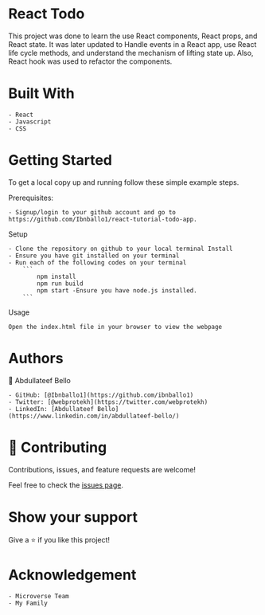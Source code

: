 # React Todo

This project was done to learn the use React components, React props, and React state. It was later updated to Handle events in a React app, use React life cycle methods, and understand the mechanism of lifting state up. Also, React hook was used to refactor the components.

# Built With

    - React
    - Javascript
    - CSS

# Getting Started

To get a local copy up and running follow these simple example steps.

Prerequisites:

    - Signup/login to your github account and go to https://github.com/Ibnballo1/react-tutorial-todo-app.

Setup

    - Clone the repository on github to your local terminal Install
    - Ensure you have git installed on your terminal
    - Run each of the following codes on your terminal
        ```
            npm install
            npm run build
            npm start -Ensure you have node.js installed.
        ```

Usage

    Open the index.html file in your browser to view the webpage

# Authors
👤 Abdullateef Bello

    - GitHub: [@Ibnballo1](https://github.com/ibnballo1)
    - Twitter: [@webprotekh](https://twitter.com/webprotekh)
    - LinkedIn: [Abdullateef Bello](https://www.linkedin.com/in/abdullateef-bello/)

# 🤝 Contributing

Contributions, issues, and feature requests are welcome!

Feel free to check the [issues page](https://github.com/Ibnballo1/react-tutorial-todo-app/issues).

# Show your support

Give a ⭐️ if you like this project!

# Acknowledgement

    - Microverse Team
    - My Family
